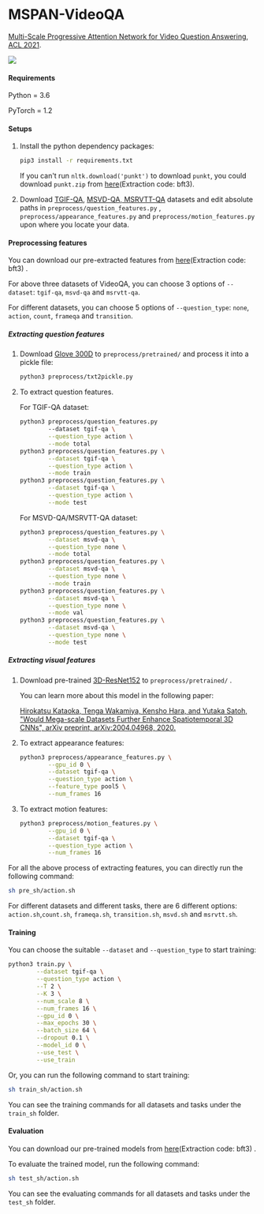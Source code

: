 # MSPAN-VideoQA

[Multi-Scale Progressive Attention Network for Video Question Answering](https://arxiv.org/abs/2102.06183), [ACL 2021](http://cvpr2021.thecvf.com/).

![](.\figures\figure2.png)

#### Requirements

Python = 3.6

PyTorch = 1.2

#### Setups

1. Install the python dependency packages:

   ```bash
   pip3 install -r requirements.txt
   ```

   If you can't run `nltk.download('punkt')` to download `punkt`, you could download `punkt.zip` from [here](https://pan.baidu.com/s/1Mq9hoFEy_FdmcQslHeoSEA)(Extraction code: bft3).

2. Download [TGIF-QA](https://github.com/YunseokJANG/tgif-qa), [MSVD-QA, MSRVTT-QA](https://github.com/xudejing/video-question-answering) datasets and edit absolute paths in `preprocess/question_features.py` , `preprocess/appearance_features.py` and `preprocess/motion_features.py` upon where you locate your data.

#### Preprocessing features

You can download our pre-extracted features from  [here](https://pan.baidu.com/s/1Mq9hoFEy_FdmcQslHeoSEA)(Extraction code: bft3) .

For above three datasets of VideoQA, you can choose 3 options of `--dataset`: `tgif-qa`, `msvd-qa` and `msrvtt-qa`.

For different datasets, you can choose 5 options of `--question_type`: `none`, `action`, `count`, `frameqa` and `transition`.

##### Extracting question features

1. Download [Glove 300D](http://nlp.stanford.edu/data/glove.840B.300d.zip) to `preprocess/pretrained/` and process it into a pickle file:

   ```bash
   python3 preprocess/txt2pickle.py
   ```

2. To extract question features.

   For TGIF-QA dataset:

   ```bash
   python3 preprocess/question_features.py 
           --dataset tgif-qa \
           --question_type action \
           --mode total
   python3 preprocess/question_features.py \
           --dataset tgif-qa \
           --question_type action \
           --mode train
   python3 preprocess/question_features.py \
           --dataset tgif-qa \
           --question_type action \
           --mode test
   ```
   
   For MSVD-QA/MSRVTT-QA dataset:
   
   ```bash
   python3 preprocess/question_features.py \
           --dataset msvd-qa \
           --question_type none \
           --mode total
   python3 preprocess/question_features.py \
           --dataset msvd-qa \
           --question_type none \
           --mode train
   python3 preprocess/question_features.py \
           --dataset msvd-qa \
           --question_type none \
           --mode val
   python3 preprocess/question_features.py \
           --dataset msvd-qa \
           --question_type none \
           --mode test
   ```

##### Extracting visual features

 1. Download pre-trained [3D-ResNet152](https://drive.google.com/file/d/1U7p9iIgkZviuKvpObzN6gx5OiflmAKaT/view?usp=sharing) to `preprocess/pretrained/` .

    You can learn more about this model in the following paper:

    [Hirokatsu Kataoka, Tenga Wakamiya, Kensho Hara, and Yutaka Satoh,
    "Would Mega-scale Datasets Further Enhance Spatiotemporal 3D CNNs",
    arXiv preprint, arXiv:2004.04968, 2020.](https://arxiv.org/abs/2004.04968)

2. To extract appearance features:

   ```bash
   python3 preprocess/appearance_features.py \
           --gpu_id 0 \
           --dataset tgif-qa \
           --question_type action \
           --feature_type pool5 \
           --num_frames 16
   ```

3. To extract motion features:

   ```bash
   python3 preprocess/motion_features.py \
           --gpu_id 0 \
           --dataset tgif-qa \
           --question_type action \
           --num_frames 16
   ```

For all the above process of extracting features, you can directly run the following command:

```bash
sh pre_sh/action.sh
```

For different datasets and different tasks, there are 6 different options:  `action.sh`,`count.sh`, `frameqa.sh`, `transition.sh`, `msvd.sh` and `msrvtt.sh`.

#### Training

You can choose the suitable `--dataset` and `--question_type` to start training:

```bash
python3 train.py \
        --dataset tgif-qa \
        --question_type action \
        --T 2 \
        --K 3 \
        --num_scale 8 \
        --num_frames 16 \
        --gpu_id 0 \
        --max_epochs 30 \
        --batch_size 64 \
        --dropout 0.1 \
        --model_id 0 \
        --use_test \
        --use_train
```

Or, you can run the following command to start training:

```bash
sh train_sh/action.sh
```

You can see the training commands for all datasets and tasks under the `train_sh` folder.

#### Evaluation

You can download our pre-trained models from  [here](https://pan.baidu.com/s/1Mq9hoFEy_FdmcQslHeoSEA)(Extraction code: bft3) .

To evaluate the trained model, run the following command:

```bash
sh test_sh/action.sh
```

You can see the evaluating commands for all datasets and tasks under the `test_sh` folder.
